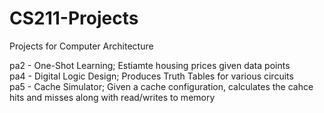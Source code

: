 # CS211-Projects  

Projects for Computer Architecture  

pa2 - One-Shot Learning; Estiamte housing prices given data points  
pa4 - Digital Logic Design; Produces Truth Tables for various circuits  
pa5 - Cache Simulator; Given a cache configuration, calculates the cahce hits and misses along with read/writes to memory  
